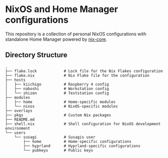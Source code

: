 # NixOS and Home Manager configurations

This repository is a collection of personal NixOS configurations with standalone Home Manager powered by [nix-core](https://github.com/sid115/nix-core).

## Directory Structure

```
.
├── flake.lock            # Lock file for the Nix Flakes configuration
├── flake.nix             # Nix Flake file for the configuration
├── hosts                 
│   ├── kiichigo          # Raspberry 4 config
│   ├── naboshi           # Workstation config
│   └── shizen            # Teststation config
├── modules               
│   ├── home              # Home-specific modules
│   └── nixos             # NixOS-specific modules
├── overlays              
├── pkgs                  # Custom Nix packages
├── README.md             
├── shell.nix             # Shell configuration for NixOS development environment
└── users                 
    └── susagi            # Susagis user
        ├── home          # Home-specific configurations
        ├── hyprland      # Hyprland-specific configurations
        └── pubkeys       # Public keys
```
